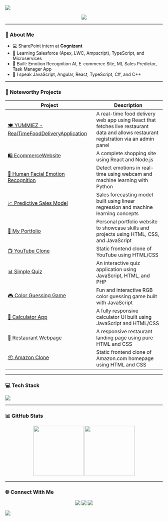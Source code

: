 <img src="https://capsule-render.vercel.app/api?type=waving&color=0:43E97B,100:38F9D7&height=200&section=header&text=Hey%20👋%20I'm%20Rupam%20Das&fontSize=40&fontColor=ffffff&fontAlignY=35" />

<p align="center">
  <img src="https://readme-typing-svg.demolab.com/?lines=Frontend%20Developer%20👨‍💻;Cloud%20Learner%20☁️;Always%20Curious%20🚀&font=Fira%20Code&center=true&width=440&height=45&color=38F9D7&vCenter=true&size=22">
</p>

---

### 🧠 About Me

- 💻 SharePoint intern at **Cognizant**
- 🌱 Learning Salesforce (Apex, LWC, Ampscript), TypeScript, and Microservices
- 🧪 Built: Emotion Recognition AI, E-commerce Site, ML Sales Predictor, Task Manager App
- 💬 I speak JavaScript, Angular, React, TypeScript, C#, and C++

---

### 🔨 Noteworthy Projects
| Project | Description |
|--------|-------------|
| [🍽️ YUMMIEZ - RealTimeFoodDeliveryApplication](https://github.com/Rupamdas04/RealTimeFoodDeliveryApplication) | A real-time food delivery web app using React that fetches live restaurant data and allows restaurant registration via an admin panel |
| [🛍️ EcommerceWebsite](https://github.com/Rupamdas04/EcommerceWebsite) | A complete shopping site using React and Node.js |
| [🧠 Human Facial Emotion Recognition](https://github.com/Rupamdas04/Human-Facial-Emotion-Recognition-using-webcame) | Detect emotions in real-time using webcam and machine learning with Python |
| [📈 Predictive Sales Model](https://github.com/Rupamdas04/Machine-Learning-model-for-predictive-analysis) | Sales forecasting model built using linear regression and machine learning concepts |
| [📝 My Portfolio](https://github.com/Rupamdas04/MyPortFolio) | Personal portfolio website to showcase skills and projects using HTML, CSS, and JavaScript |
| [📺 YouTube Clone](https://github.com/Rupamdas04/YOUTUBECLONE) | Static frontend clone of YouTube using HTML/CSS |
| [📊 Simple Quiz](https://github.com/Rupamdas04/Simple-Quiz) | An interactive quiz application using JavaScript, HTML, and PHP |
| [🎮 Color Guessing Game](https://github.com/Rupamdas04/ColorGuessingGame) | Fun and interactive RGB color guessing game built with JavaScript |
| [📱 Calculator App](https://github.com/Rupamdas04/MY_CALCULATOR) | A fully responsive calculator UI built using JavaScript and HTML/CSS |
| [🍴 Restaurant Webpage](https://github.com/Rupamdas04/Restaurant-Front-End-Webpage-layout-main) | A responsive restaurant landing page using pure HTML and CSS |
| [📦 Amazon Clone](https://github.com/Rupamdas04/Amazon-Clone) | Static frontend clone of Amazon.com homepage using HTML and CSS |

---

### 💻 Tech Stack

<img src="https://skillicons.dev/icons?i=html,css,js,react,angular,ts,php,mysql,nodejs,py,c,cpp,figma,git,github,aws,gcp,azure" />

---

### 📊 GitHub Stats

<p align="center">
  <img src="https://github-readme-stats.vercel.app/api?username=Rupamdas04&show_icons=true&theme=react&hide_border=true" height="160" />
  <img src="https://github-readme-stats.vercel.app/api/top-langs/?username=Rupamdas04&layout=compact&theme=react&hide_border=true" height="160"/>
</p>

---

### 🌐 Connect With Me

<p align="center">
  <a href="https://www.linkedin.com/in/r-das/"><img src="https://img.shields.io/badge/LinkedIn-blue?logo=linkedin&style=for-the-badge" /></a>
  <a href="https://leetcode.com/u/Rupam2003/"><img src="https://img.shields.io/badge/LeetCode-orange?logo=leetcode&style=for-the-badge" /></a>
  <a href="https://orcid.org/0009-0006-0114-2475"><img src="https://img.shields.io/badge/ORCID-green?logo=orcid&style=for-the-badge" /></a>
</p>

<img src="https://capsule-render.vercel.app/api?type=waving&color=0:43E97B,100:38F9D7&height=120&section=footer" />
